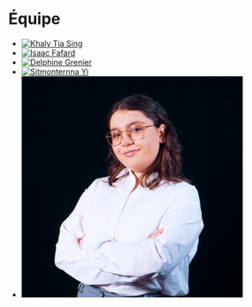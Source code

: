 # Équipe

<!-- Présentation des rôles et responsabilités de chacun des membres de l'équipe -->

* [![Khaly Tia Sing]( https://fakeimg.pl/400x400?text=V)](membre_v/)
* [![Isaac Fafard]( https://fakeimg.pl/400x400?text=W)](membre_w/)
* [![Delphine Grenier]( https://fakeimg.pl/400x400?text=X)](membre_x/)
* [![Sitmonternna Yi]( https://fakeimg.pl/400x400?text=Y)](membre_y/)
* [![Kenza El Harrif](elharrif_kenza/kenza_equipe_400x400.png)](10_equipe/elharrif_kenza/)

